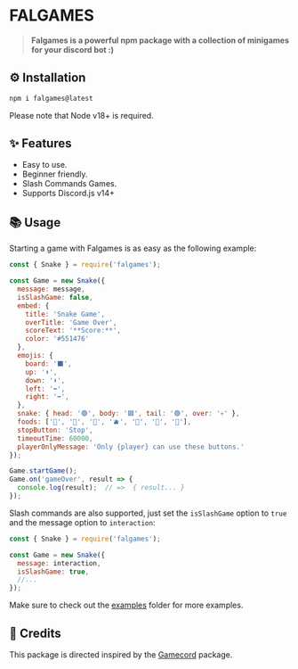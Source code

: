 # **FALGAMES**

> **Falgames is a powerful npm package with a collection of minigames for your discord bot :)**

## **⚙️ Installation**

```bash
npm i falgames@latest
```
Please note that Node v18+ is required.

## **✨ Features**

- Easy to use.
- Beginner friendly.
- Slash Commands Games.
- Supports Discord.js v14+

## **📚 Usage**

Starting a game with Falgames is as easy as the following example:

```js
const { Snake } = require('falgames');

const Game = new Snake({
  message: message,
  isSlashGame: false,
  embed: {
    title: 'Snake Game',
    overTitle: 'Game Over',
    scoreText: '**Score:**',
    color: '#551476'
  },
  emojis: {
    board: '⬛',
    up: '⬆️', 
    down: '⬇️',
    left: '⬅️',
    right: '➡️',
  },
  snake: { head: '🟢', body: '🟩', tail: '🟢', over: '💀' },
  foods: ['🍎', '🍇', '🍊', '🫐', '🥕', '🥝', '🌽'],
  stopButton: 'Stop',
  timeoutTime: 60000,
  playerOnlyMessage: 'Only {player} can use these buttons.'
});

Game.startGame();
Game.on('gameOver', result => {
  console.log(result);  // =>  { result... }
});
```

Slash commands are also supported, just set the `isSlashGame` option to `true` and the message option to `interaction`:

```js
const { Snake } = require('falgames');

const Game = new Snake({
  message: interaction,
  isSlashGame: true,
  //...
});
```

Make sure to check out the [examples](examples) folder for more examples.

## **📜 Credits**

This package is directed inspired by the [Gamecord](https://www.npmjs.com/package/discord-gamecord) package.
